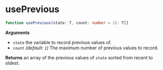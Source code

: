 # usePrevious

```ts
function usePrevious(state: T, count: number = 1): T[]
```

**Arguments**

- `state` the variable to record previous values of.
- `count` _(default: `1`)_ The maximum number of previous values to record.

**Returns** an array of the previous values of `state` sorted from recent to oldest.
